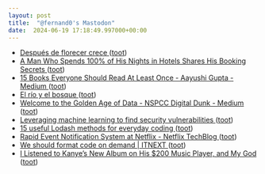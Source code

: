 ```yaml
---
layout: post
title:  "@fernand0's Mastodon"
date:  2024-06-19 17:18:49.997000+00:00
---
```

*  [Después de florecer crece ](https://avecesunafoto.wordpress.com/2024/06/19/despues-de-florecer-crece) ([toot](https://mastodon.social/@fernand0/112644425645943319))
*  [A Man Who Spends 100% of His Nights in Hotels Shares His Booking Secrets ](https://www.insidehook.com/travel/man-spends-100-nights-hotels-shares-booking-secret) ([toot](https://mastodon.social/@fernand0/112644154129433207))
*  [15 Books Everyone Should Read At Least Once - Aayushi Gupta - Medium ](https://medium.com/@aayushi_gupta/15-books-everyone-should-read-at-least-once-b00c6b0ec40) ([toot](https://mastodon.social/@fernand0/112644065904346500))
*  [El río y el bosque ](https://www.flickr.com/photos/fernand0/53764015745) ([toot](https://mastodon.social/@fernand0/112643826981817154))
*  [Welcome to the Golden Age of Data - NSPCC Digital Dunk - Medium ](https://medium.com/nspcc-digital-dunk/welcome-to-the-golden-age-of-data-52e08bda6cc) ([toot](https://mastodon.social/@fernand0/112643675634652302))
*  [Leveraging machine learning to find security vulnerabilities ](https://github.blog/2022-02-17-leveraging-machine-learning-find-security-vulnerabilities/?ref=refin) ([toot](https://mastodon.social/@fernand0/112643118068626736))
*  [15 useful Lodash methods for everyday coding ](https://dev.to/diogocapela/15-useful-lodash-methods-for-everyday-coding-20o) ([toot](https://mastodon.social/@fernand0/112642771463871066))
*  [Rapid Event Notification System at Netflix - Netflix TechBlog ](https://netflixtechblog.com/rapid-event-notification-system-at-netflix-6deb1d2b57d) ([toot](https://mastodon.social/@fernand0/112642662105812789))
*  [We should format code on demand \| ITNEXT ](https://itnext.io/we-should-format-code-on-demand-8c15c5de449) ([toot](https://mastodon.social/@fernand0/112642297364713469))
*  [I Listened to Kanye’s New Album on His $200 Music Player, and My God ](https://slate.com/culture/2022/03/kanye-west-donda-2-album-review-stem-player.htm) ([toot](https://mastodon.social/@fernand0/112640683869202754))
